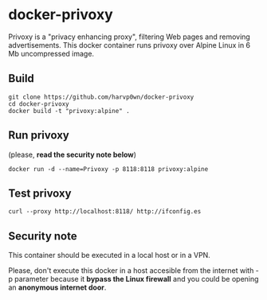# docker-privoxy

Privoxy is a "privacy enhancing proxy", filtering Web pages and removing advertisements. This docker container runs privoxy over Alpine Linux in 6 Mb uncompressed image.

## Build
```
git clone https://github.com/harvp0wn/docker-privoxy
cd docker-privoxy
docker build -t "privoxy:alpine" .
```

## Run privoxy

(please, __read the security note below__)

`docker run -d --name=Privoxy -p 8118:8118 privoxy:alpine`

## Test privoxy

`curl --proxy http://localhost:8118/ http://ifconfig.es`
      
## Security note

This container should be executed in a local host or in a VPN.

Please, don't execute this docker in a host accesible from the internet with -p parameter because it __bypass the Linux firewall__ and you could be opening an __anonymous internet door__.
